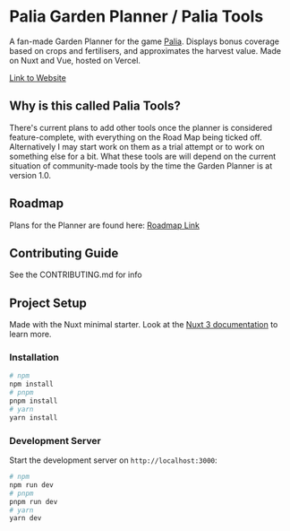 # Palia Garden Planner / Palia Tools

A fan-made Garden Planner for the game [Palia](https://palia.com).
Displays bonus coverage based on crops and fertilisers, and approximates the harvest value.
Made on Nuxt and Vue, hosted on Vercel.

[Link to Website](https://palia-garden-planner.vercel.app)

## Why is this called Palia Tools?

There's current plans to add other tools once the planner is considered feature-complete, with everything on the Road Map being ticked off.
Alternatively I may start work on them as a trial attempt or to work on something else for a bit.
What these tools are will depend on the current situation of community-made tools by the time the Garden Planner is at version 1.0.

## Roadmap

Plans for the Planner are found here: [Roadmap Link](https://palia-garden-planner.vercel.app/roadmap)

## Contributing Guide

See the CONTRIBUTING.md for info

## Project Setup

Made with the Nuxt minimal starter. Look at the [Nuxt 3 documentation](https://nuxt.com/docs/getting-started/introduction) to learn more.

### Installation

```bash
# npm
npm install
# pnpm
pnpm install
# yarn
yarn install
```

### Development Server

Start the development server on `http://localhost:3000`:

```bash
# npm
npm run dev
# pnpm
pnpm run dev
# yarn
yarn dev
```
